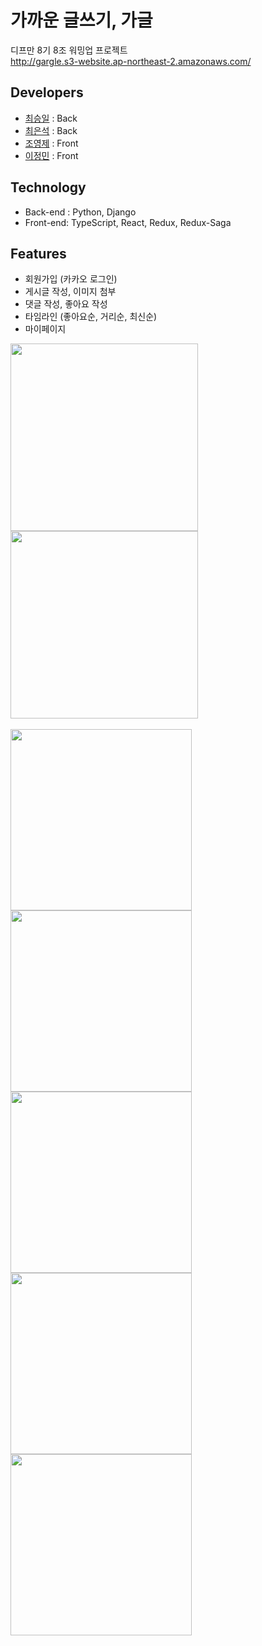 # 가까운 글쓰기, 가글
디프만 8기 8조 워밍업 프로젝트 <br/>
http://gargle.s3-website.ap-northeast-2.amazonaws.com/

## Developers
* [최승일](https://github.com/choiseungil29) : Back
* [최은석](https://github.com/Ssook) : Back
* [조영제](https://github.com/siosio34) : Front
* [이정민](https://github.com/danmin20) : Front

## Technology
* Back-end : Python, Django
* Front-end: TypeScript, React, Redux, Redux-Saga

## Features
* 회원가입 (카카오 로그인)
* 게시글 작성, 이미지 첨부
* 댓글 작성, 좋아요 작성
* 타임라인 (좋아요순, 거리순, 최신순)
* 마이페이지

<div>
<img width=300 src="https://user-images.githubusercontent.com/50590192/92328904-f8546180-f09e-11ea-8e44-705a060e08c5.png">
<img width=300 src="https://user-images.githubusercontent.com/50590192/92328950-3fdaed80-f09f-11ea-9e09-2b833a35c345.png">
</div>
</br>
<div>
<img width=290 src="https://user-images.githubusercontent.com/50590192/92328905-fd191580-f09e-11ea-8c71-4757b7d89a9c.png">
<img width=290 src="https://user-images.githubusercontent.com/50590192/92328932-1fab2e80-f09f-11ea-8457-f4abbb8306ef.png">
<img width=290 src="https://user-images.githubusercontent.com/50590192/92328946-3487c200-f09f-11ea-8a9b-a02d2546eca2.png">
<img width=290 src="https://user-images.githubusercontent.com/50590192/92329017-b11aa080-f09f-11ea-962c-ee8f0456aae5.png">
<img width=290 src="https://user-images.githubusercontent.com/50590192/92328958-4c5f4600-f09f-11ea-8957-0f6250bf492c.png">
</div>
